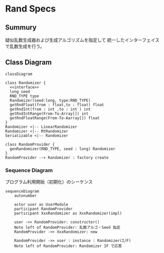 # Rand Specs 

## Summury

疑似乱数生成器および生成アルゴリズムを指定して
統一したインターフェイスで乱数生成を行う。

## Class Diagram

```mermaid
classDiagram

class Randomizer {
  <<interface>>
  long seed
  RND_TYPE type
  Randomizer(seed:long, type:RND_TYPE)
  getRndFloat(from : float,to : float) float
  getRndInt(from : int ,to : int ) int
  getRndIntRange(From-To-Array[]) int
  getRndFloatRange(From-To-Aarray[]) float
}
Randomizer <|-- LinearRandomizer
Randomizer <|-- MtRandomizer
Serializable <|-- Randomizer

class RandomProvider {
  genRandomizer(RND_TYPE, seed : long) Randomizer
}
RandomProvider --> Randomizer : factory create
```

### Sequence Diagram

プログラム利用開始（初期化）のシーケンス

```mermaid
sequenceDiagram
    autonumber

    actor user as UserModule
    participant RandomProvider
    participant XxxRandomizer as XxxRandomizer(impl)

    user ->> RandomProvider: constructor()
    Note left of RandomProvider: 乱数アルゴ・Seed 指定
    RandomProvider ->> XxxRandomizer: new

    RandomProvider ->> user : instance : Randomizer(I/F)
    Note left of RandomProvider: Randomizer IF で応答
```



